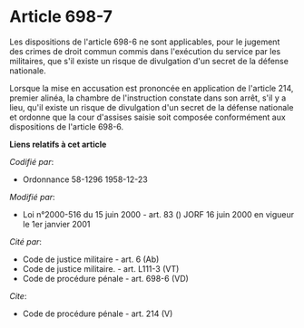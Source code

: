 # Article 698-7

Les dispositions de l'article 698-6 ne sont applicables, pour le jugement des crimes de droit commun commis dans l'exécution
du service par les militaires, que s'il existe un risque de divulgation d'un secret de la défense nationale. 

Lorsque la mise en accusation est prononcée en application de l'article 214, premier alinéa, la chambre de l'instruction
constate dans son arrêt, s'il y a lieu, qu'il existe un risque de divulgation d'un secret de la défense nationale et ordonne
que la cour d'assises saisie soit composée conformément aux dispositions de l'article 698-6.

**Liens relatifs à cet article**

_Codifié par_:

  - Ordonnance 58-1296 1958-12-23

_Modifié par_:

  - Loi n°2000-516 du 15 juin 2000 - art. 83 () JORF 16 juin 2000 en vigueur le 1er janvier 2001

_Cité par_:

  - Code de justice militaire - art. 6 (Ab)
  - Code de justice militaire. - art. L111-3 (VT)
  - Code de procédure pénale - art. 698-6 (VD)

_Cite_:

  - Code de procédure pénale - art. 214 (V)
